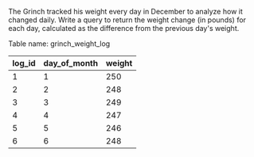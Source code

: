 The Grinch tracked his weight every day in December to analyze how it changed daily. Write a query to return the weight change (in pounds) for each day, calculated as the difference from the previous day's weight.

Table name: grinch_weight_log

<table class="chakra-table css-5605sr"><thead class="css-0"><tr class="css-0"><th class="css-19iw99a">log_id</th><th class="css-19iw99a">day_of_month</th><th class="css-19iw99a">weight</th></tr></thead><tbody class="css-0"><tr class="css-0"><td class="css-x7usx6">1</td><td class="css-x7usx6">1</td><td class="css-x7usx6">250</td></tr><tr class="css-0"><td class="css-x7usx6">2</td><td class="css-x7usx6">2</td><td class="css-x7usx6">248</td></tr><tr class="css-0"><td class="css-x7usx6">3</td><td class="css-x7usx6">3</td><td class="css-x7usx6">249</td></tr><tr class="css-0"><td class="css-x7usx6">4</td><td class="css-x7usx6">4</td><td class="css-x7usx6">247</td></tr><tr class="css-0"><td class="css-x7usx6">5</td><td class="css-x7usx6">5</td><td class="css-x7usx6">246</td></tr><tr class="css-0"><td class="css-x7usx6">6</td><td class="css-x7usx6">6</td><td class="css-x7usx6">248</td></tr></tbody></table>